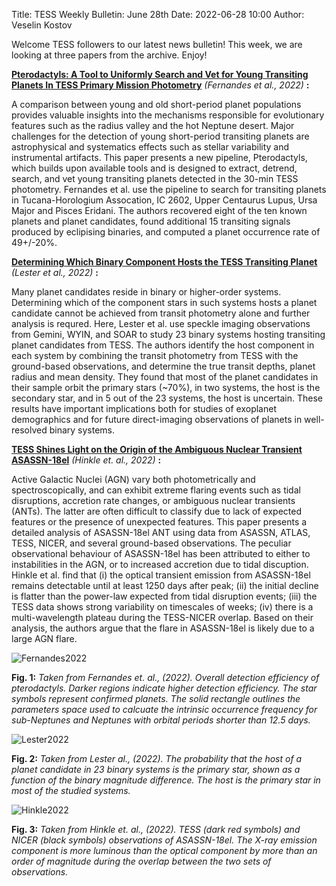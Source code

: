 Title: TESS Weekly Bulletin: June 28th
Date: 2022-06-28 10:00
Author: Veselin Kostov

Welcome TESS followers to our latest news bulletin! This week, we are looking at three papers from the archive. Enjoy!

**[Pterodactyls: A Tool to Uniformly Search and Vet for Young Transiting Planets In TESS Primary Mission Photometry](https://arxiv.org/abs/2206.03989)** *(Fernandes et al., 2022)* **:**

A comparison between young and old short-period planet populations provides valuable insights into the mechanisms responsible for evolutionary features such as the radius valley and the hot Neptune desert. Major challenges for the detection of young short-period transiting planets are astrophysical and systematics effects such as stellar variability and instrumental artifacts. This paper presents a new pipeline, Pterodactyls, which builds upon available tools and is designed to extract, detrend, search, and vet young transiting planets detected in the 30-min TESS photometry. Fernandes et al. use the pipeline to search for transiting planets in Tucana-Horologium Assocation, IC 2602, Upper Centaurus Lupus, Ursa Major and Pisces Eridani. The authors recovered eight of the ten known planets and planet candidates, found additional 15 transiting signals produced by eclipising binaries, and computed a planet occurrence rate of 49+/-20%. 

**[Determining Which Binary Component Hosts the TESS Transiting Planet](https://arxiv.org/abs/2206.02825)** *(Lester et al., 2022)* **:**

Many planet candidates reside in binary or higher-order systems. Determining which of the component stars in such systems hosts a planet candidate cannot be achieved from transit photometry alone and further analysis is requred. Here, Lester et al. use speckle imaging observations from Gemini, WYIN, and SOAR to study 23 binary systems hosting transiting planet candidates from TESS. The authors identify the host component in each system by combining the transit photometry from TESS with the ground-based observations, and determine the true transit depths, planet radius and mean density. They found that most of the planet candidates in their sample orbit the primary stars (~70%), in two systems, the host is the secondary star, and in 5 out of the 23 systems, the host is uncertain. These results have important implications both for studies of exoplanet demographics and for future direct-imaging observations of planets in well-resolved binary systems. 

**[TESS Shines Light on the Origin of the Ambiguous Nuclear Transient ASASSN-18el](https://arxiv.org/abs/2206.040711)** *(Hinkle et. al.,  2022)* **:**

Active Galactic Nuclei (AGN) vary both photometrically and spectroscopically, and can exhibit extreme flaring events such as tidal disruptions, accretion rate changes, or ambiguous nuclear transients (ANTs). The latter are often difficult to classify due to lack of expected features or the presence of unexpected features. This paper presents a detailed analysis of ASASSN-18el ANT using data from ASASSN, ATLAS, TESS, NICER, and several ground-based observations. The peculiar observational behaviour of ASASSN-18el has been attributed to either to instabilities in the AGN, or to increased accretion due to tidal discuption. Hinkle et al. find that (i) the optical transient emission from ASASSN-18el remains detectable until at least 1250 days after peak; (ii) the initial decline is flatter than the power-law expected from tidal disruption events; (iii) the TESS data shows strong variability on timescales of weeks; (iv) there is a multi-wavelength plateau during the TESS-NICER overlap. Based on their analysis, the authors argue that the flare in ASASSN-18el is likely due to a large AGN flare.
 
![Fernandes2022](images/Fernandes_Fig8.png)

**Fig. 1:** *Taken from Fernandes et. al., (2022). Overall detection efficiency of pterodactyls. Darker regions indicate higher detection efficiency. The star symbols represent confirmed planets. The solid rectangle outlines the parameters space used to calcuate the intrinsic occurrence frequency for sub-Neptunes and Neptunes with orbital periods shorter than 12.5 days.*

![Lester2022](images/Lester_Fig7.png)

**Fig. 2:** *Taken from Lester al., (2022). The probability that the host of a planet candidate in 23 binary systems is the primary star, shown as a function of the binary magnitude difference. The host is the primary star in most of the studied systems.*

![Hinkle2022](images/Hinkle_Fig6.png)

**Fig. 3:** *Taken from Hinkle et. al., (2022). TESS (dark red symbols) and NICER (black symbols) observations of ASASSN-18el. The X-ray emission component is more luminous than the optical component by more than an order of magnitude during the overlap between the two sets of observations.*
